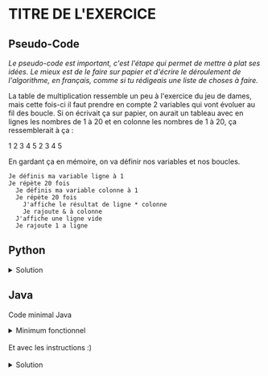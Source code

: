 # TITRE DE L'EXERCICE

## Pseudo-Code

_Le pseudo-code est important, c'est l'étape qui permet de mettre à plat ses idées. Le mieux est de le faire sur papier et d'écrire le déroulement de l'algorithme, en français, comme si tu rédigeais une liste de choses à faire._

La table de multiplication ressemble un peu à l'exercice du jeu de dames, mais cette fois-ci il faut prendre en compte 2 variables qui vont évoluer au fil des boucle. Si on écrivait ça sur papier, on aurait un tableau avec en lignes les nombres de 1 à 20 et en colonne les nombres de 1 à 20, ça ressemblerait à ça :

1 2 3 4 5
2
3
4
5

En gardant ça en mémoire, on va définir nos variables et nos boucles.

```
Je définis ma variable ligne à 1
Je répète 20 fois
  Je définis ma variable colonne à 1
  Je répète 20 fois
    J'affiche le résultat de ligne * colonne
    Je rajoute & à colonne
  J'affiche une ligne vide
  Je rajoute 1 a ligne
```

## Python

<details>
  <summary>Solution</summary>

```Python
ligne = 1
for loop in range(20):
   colonne = 1
   for loop in range(20):
      print(colonne * ligne, end = " ")
      colonne = colonne + 1
   print()
   ligne = ligne + 1
```

</details>

## Java

Code minimal Java

<details>
  <summary>Minimum fonctionnel</summary>

```Java
  class Main {
    public static void main(String[] args) {
      // ton code ici
    }
  }
```

</details>

</br>
Et avec les instructions :)
</br>
</br>

<details>
  <summary>Solution</summary>


```Java
class Main {
   public static void main(String[] args) {
      int ligne = 1;
      for (int loop1 = 1; loop1 <= 20; loop1 = loop1 + 1) {
         int colonne = 1;
         for (int loop2 = 1; loop2 <= 20; loop2 = loop2 + 1) {
            System.out.print((colonne * ligne) + " ");
            colonne = colonne + 1;
         }
         System.out.println();
         ligne = ligne + 1;
      }
   }
}
```

</details>
